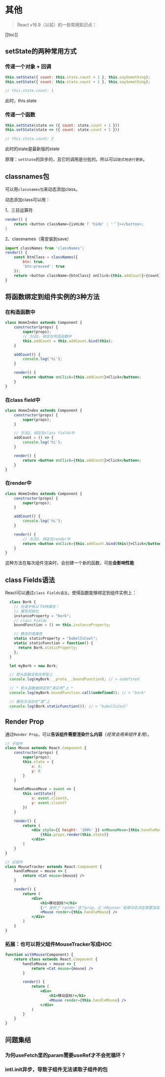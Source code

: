 # 其他
> React v16.9（以前）的一些常用知识点：

[[toc]]

## setState的两种常用方式
### 传递一个对象 + 回调
```js
this.setState({ count: this.state.count + 1 }, this.saySomething);
this.setState({ count: this.state.count + 1 }, this.saySomething);

// this.state.count: 1
```
此时，this.state

### 传递一个函数
```js
this.setState(state => ({ count: state.count + 1 }))
this.setState(state => ({ count: state.count + 1 }))

// this.state.count: 2
```
此时的state是最新版的state

原理：`setState`的异步的，且它的调用是分批的。所以可以`链式地进行更新`。

## classnames包
可以用`classnames包`来动态添加class。

动态添加class可以用：

1、三目运算符
```js
render() {
    return <button className={isHide ? 'hide' : ''`}></button>;
}
```

2、classnames（需安装到save）
```js
import classNames from 'classNames';
render() {
    const btnClass = classNames({
        btn: true,
        'btn-pressed': true
    });
    return <button className={btnClass} onClick={this.addCount}>{count}</button>;
}
```

## 将函数绑定到组件实例的3种方法
### 在构造函数中
```jsx
class HomeIndex extends Component {
    constructor(props) {
        super(props);
        // 方法1、绑定在构造函数中
        this.addCount = this.addCount.bind(this);
    }

    addCount() {
        console.log('hi');
    }

    render() {
        return <button onClick={this.addCount}>Click</button>;
    }
}
```

### 在class field中
```jsx
class HomeIndex extends Component {
    constructor(props) {
        super(props);
    }

    // 方法2、绑定在class fields中
    addCount = () => {
        console.log('hi');
    }

    render() {
        return <button onClick={this.addCount}>Click</button>;
    }
}
```

### 在render中
```jsx
class HomeIndex extends Component {
    constructor(props) {
        super(props);
    }

    addCount() {
        console.log('hi');
    }

    render() {
        // 方法3、绑定在render中
        return <button onClick={this.addCount.bind(this)}>Click</button>;
    }
}
```
这种方法在每次组件渲染时，会创建一个新的函数，可能**会影响性能**

## class Fields语法
React可以通过`class Fields语法`，使得函数能够绑定到组件实例上：
```js
  class Bork {
    // 在类中有以下4种属性：
    // 属性初始化
    instanceProperty = "bork";
    // class Fields
    boundFunction = () => this.instanceProperty;

    // 静态的类属性
    static staticProperty = "babelIsCool";
    static staticFunction = function() {
      return Bork.staticProperty;
    };
  }

  let myBork = new Bork;

  // 箭头函数没有在原型上
  console.log(myBork.__proto__.boundFunction); // > undefined

  // * 箭头函数被绑定到“类实例”上 *
  console.log(myBork.boundFunction.call(undefined)); // > "bork"

  // 静态方法存在“类”上
  console.log(Bork.staticFunction()); // > "babelIsCool"
```

## Render Prop
通过`Render Prop`，可以**告诉组件需要渲染什么内容**（*经常会用来组件复用*）。

```jsx
// 子组件
class Mouse extends React.Component {
    constructor(props) {
        super(props);
        this.state = {
            x: 0,
            y: 0
        }
    }

    handleMouseMove = event => {
        this.setState({
            x: event.clientX,
            y: event.clientY
        })
    }

    render() {
        return (
            <div style={{ height: '100%' }} onMouseMove={this.handleMouseMove}>
                {this.props.render(this.state)}
            </div>
        )
    }
}

// 父组件
class MouseTracker extends React.Component {
    handleMouse = mouse => {
        return <Cat mouse={mouse} />
    }

    render() {
        return (
            <div>
                <h1>移动鼠标!</h1>
                {/* 提供了`render`这个prop，让`<Mounse>`能够动态决定需要渲染什么。*/}
                <Mouse render={this.handleMouse} />
            </div>
        )
    }
}
```


### 拓展：也可以将父组件MouseTracker写成HOC
```jsx
function withMouse(Component) {
    return class extends React.Component {
        handleMouse = mouse => {
            return <Cat mouse={mouse} />
        }

        render() {
            return (
                <div>
                    <h1>移动鼠标!</h1>
                    <Mouse render={this.handleMouse} />
                </div>
            )
        }
    }
}
```

## 问题集结
### 为何useFetch里的param需要useRef才不会死循环？

### intl.init异步，导致子组件无法读取子组件的包